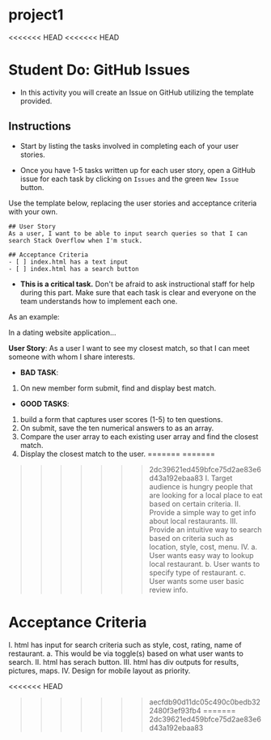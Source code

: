 # project1

<<<<<<< HEAD
<<<<<<< HEAD


# Student Do: GitHub Issues

* In this activity you will create an Issue on GitHub utilizing the template provided.

## Instructions

* Start by listing the tasks involved in completing each of your user stories.

* Once you have 1-5 tasks written up for each user story, open a GitHub issue for each task by clicking on `Issues` and the green `New Issue` button.

Use the template below, replacing the user stories and acceptance criteria with your own.

```
## User Story
As a user, I want to be able to input search queries so that I can search Stack Overflow when I'm stuck.

## Acceptance Criteria
- [ ] index.html has a text input
- [ ] index.html has a search button
```

* **This is a critical task.** Don't be afraid to ask instructional staff for help during this part. Make sure that each task is clear and everyone on the team understands how to implement each one. 

As an example:

In a dating website application...

**User Story**: As a user I want to see my closest match, so that I can meet someone with whom I share interests.

* **BAD TASK**: 
1. On new member form submit, find and display best match.

* **GOOD TASKS**: 
1. build a form that captures user scores (1-5) to ten questions. 
2. On submit, save the ten numerical answers to as an array.
3. Compare the user array to each existing user array and find the closest match.
4. Display the closest match to the user.
=======
=======
>>>>>>> 2dc39621ed459bfce75d2ae83e6d43a192ebaa83
I.      Target audience is hungry people that are looking for a local place to eat based on certain criteria.
II.     Provide a simple way to get info about local restaurants.
III.    Provide an intuitive way to search based on criteria such as location, style, cost, menu.
IV.     a. User wants easy way to lookup local restaurant.
        b. User wants to specify type of restaurant.
        c. User wants some user basic review info.
  
# Acceptance Criteria
I.      html has input for search criteria such as style, cost, rating, name of restaurant.
        a.  This would be via toggle(s) based on what user wants to search.
II.     html has serach button.
III.    html has div outputs for results, pictures, maps.
IV.     Design for mobile layout as priority. 






<<<<<<< HEAD
>>>>>>> aecfdb90d11dc05c490c0bedb322480f3ef93fb4
=======
>>>>>>> 2dc39621ed459bfce75d2ae83e6d43a192ebaa83
